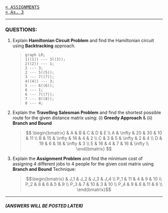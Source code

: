 [<kbd>< ASSIGNMENTS</kbd>](../../README.md#assignments-qa)  
[<kbd>< As. 3</kbd>](../a3/assignment_3.md)
<!-- [<kbd> As. 5 ></kbd>](../a5/assignment_5.md) -->

---

### QUESTIONS:
1. Explain **Hamiltonian Circuit Problem** and find the Hamiltonian circuit using **Backtracking** approach.
    > ```mermaid
    > graph LR;
    > 1((1)) --- 3((3));
    > 2((2)) --- 1;
    > 2 --- 3;
    > 2 --- 5((5));
    > 3 --- 7((7));
    > 4((4)) --- 3;
    > 5 --- 6((6));
    > 6 --- 1;
    > 6 --- 7((7));
    > 7 --- 8((8));
    > 8 --- 4;
    > ```

2. Explain the **Travelling Salesman Problem** and find the shortest possible route for the given distance matrix using:  (i) **Greedy Approach** &  (ii) **Branch and Bound** 

    >$$ 
    >\begin{bmatrix}
    >& A & B & C & D & E \\
    >A & \infty & 20 & 30 & 10 & 11 \\
    >B & 15 & \infty & 16 & 4 & 2 \\
    >C & 3 & 5 & \infty & 2 & 4 \\
    >D & 19 & 6 & 18 & \infty & 3 \\
    >E & 16 & 4 & 7 & 16 & \infty \\
    >\end{bmatrix}
    >$$


4. Explain the **Assignment Problem** and find the minimum cost of assigning 4 different jobs to 4 people for the given cost matrix using **Branch and Bound** Technique:

    >$$\begin{bmatrix}
    >& J_1 & J_2 & J_3 & J_4 \\
    >P_1 & 11 & 4 & 9 & 10 \\
    >P_2 & 8 & 6 & 5 & 9 \\
    >P_3 & 7 & 10 & 3 & 10 \\
    >P_4 & 9 & 8 & 11 & 6 \\
    >\end{bmatrix}$$


---
##### (ANSWERS WILL BE POSTED LATER)